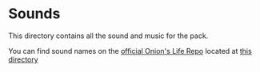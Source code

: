 # Sounds
This directory contains all the sound and music for the pack.

You can find sound names on the [official Onion's Life Repo](https://github.com/sharmnten/Onion-s-Life) located at [this directory](https://github.com/sharmnten/Onion-s-Life/tree/main/assets/sounds)
